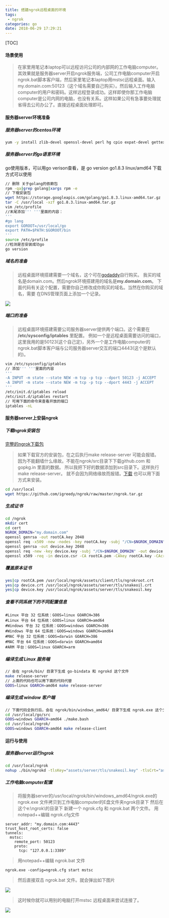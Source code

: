 ```yaml
---
title: 搭建ngrok远程桌面的环境
tags: 
 - ngrok
categories: go
date: 2018-06-29 17:29:21
---
```


[TOC]
#### 场景使用
>在家里用笔记本laptop可以远程访问公司的内部网的工作电脑computer。其效果就是服务器server开启ngrok服务端，公司工作电脑computer开启ngrok.bat脚本客户端，然后家里笔记本laptop用mstsc远程桌面。输入my.domain.com:50123（这个域名需要自己购买）。然后输入工作电脑computer的用户和密码。这样远程登录成功。这样即使你那工作电脑computer是公司内网的电脑，也没有关系。这样如果公司有急事要处理就省得去公司办公了。直接远程桌面处理即可。
#### 服务器server环境准备
##### 服务器server的centos环境
```bash
yum -y install zlib-devel openssl-devel perl hg cpio expat-devel gettext-devel curl curl-devel perl-ExtUtils-MakeMaker hg wget gcc gcc-c++ git
```
##### 服务器server的go语言环境
go使用版本，可以用go verison查看，是 go version go1.8.3 linux/amd64
下载方式可以使用
```bash
// 删除 关于golang的依赖包
rpm -qa|grep golang|xargs rpm -e
// 下载安装包
wget https://storage.googleapis.com/golang/go1.8.3.linux-amd64.tar.gz
tar -C /usr/local -xzf go1.8.3.linux-amd64.tar.gz
vim /etc/profile
//末尾添加''' '''里面的内容：
'''
#go lang
export GOROOT=/usr/local/go
export PATH=$PATH:$GOROOT/bin
'''
source /etc/profile
//检测是否安装成功go
go version
```
##### 域名的准备
>远程桌面环境搭建需要一个域名，这个可在[godaddy](www.godaddy.coom)自行购买。
我买的域名是domain.com。然后ngrok环境搭建用的域名是**my.domain.com**。
下面代码有关这个配置，需要你自己修改成你购买的域名。当然在你购买的域名，需要
在DNS管理页面上添加一个记录。

![](https://raw.githubusercontent.com/igreedy/igreedy.github.io/master/images/go/1.png)



##### 端口的准备
>远程桌面环境搭建需要公司服务器server提供两个端口。这个需要在 **/etc/sysconfig/iptables** 里配置。
例如一个是远程桌面需要访问的端口，这里我用的是50123(这个自己定)，另外一个是工作电脑computer的
ngrok.bat脚本客户端与公司服务器server交互的端口4443(这个是默认的)。

```bash
vim /etc/sysconfig/iptables
// 添加''' '''里面的内容
'''
-A INPUT -m state --state NEW -m tcp -p tcp --dport 50123 -j ACCEPT
-A INPUT -m state --state NEW -m tcp -p tcp --dport 4443 -j ACCEPT
'''
/etc/init.d/iptables reload
/etc/init.d/iptables restart
// 可用下面的命令来查看开放的端口
iptables -nL
```

#### 服务器server上安装ngrok
##### 下载ngrok安装包
[完整的ngrok下载包](https://github.com/igreedy/ngrok/raw/master/ngrok.tar.gz)

>如果下载官方的安装包，在之后执行make release-server 可能会报错。
因为不能翻墙什么缘故。不能在ngrok/src目录下下载github.com 和gopkg.in 里面的数据。
所以我把下好的数据添加到src目录下。这样执行 make release-server。
就不会因为网络缘故而报错。[下载](https://github.com/igreedy/ngrok/raw/master/ngrok.tar.gz)
也可以用下面方式来安装。

```bash
cd /usr/local
wget https://github.com/igreedy/ngrok/raw/master/ngrok.tar.gz
```
##### 生成证书
```bash
cd /ngrok
mkdir cert
cd cert
NGROK_DOMAIN="my.domain.com"
openssl genrsa -out rootCA.key 2048
openssl req -x509 -new -nodes -key rootCA.key -subj "/CN=$NGROK_DOMAIN" -days 5000 -out rootCA.pem
openssl genrsa -out device.key 2048
openssl req -new -key device.key -subj "/CN=$NGROK_DOMAIN" -out device.csr
openssl x509 -req -in device.csr -CA rootCA.pem -CAkey rootCA.key -CAcreateserial -out device.crt -days 5000
```
##### 覆盖原本证书
```bash
yes|cp rootCA.pem /usr/local/ngrok/assets/client/tls/ngrokroot.crt
yes|cp device.crt /usr/local/ngrok/assets/server/tls/snakeoil.crt
yes|cp device.key /usr/local/ngrok/assets/server/tls/snakeoil.key
```
##### 查看不同系统下的不同配置信息
```
#Linux 平台 32 位系统：GOOS=linux GOARCH=386
#Linux 平台 64 位系统：GOOS=linux GOARCH=amd64
#Windows 平台 32 位系统：GOOS=windows GOARCH=386
#Windows 平台 64 位系统：GOOS=windows GOARCH=amd64
#MAC 平台 32 位系统：GOOS=darwin GOARCH=386
#MAC 平台 64 位系统：GOOS=darwin GOARCH=amd64
#ARM 平台：GOOS=linux GOARCH=arm
```
##### 编译生成 Linux 服务端
```bash
// 会在 ngrok/bin/ 目录下生成 go-bindata 和 ngrokd 这个文件
make release-server
// 上面的代码也可以用下面的代码代替
GOOS=linux GOARCH=amd64 make release-server
```

##### 编译生成 window 客户端
```bash
// 下面代码全执行后，会在 ngrok/bin/windows_amd64/ 目录下生成 ngrok.exe 这个文件
cd /usr/local/go/src
GOOS=windows GOARCH=amd64 ./make.bash
cd /usr/local/ngrok/
GOOS=windows GOARCH=amd64 make release-client
```
#### 运行与使用

##### 服务器server运行ngrok
```bash
cd /usr/local/ngrok
nohup ./bin/ngrokd -tlsKey="assets/server/tls/snakeoil.key" -tlsCrt="assets/server/tls/snakeoil.crt" -domain="my.domain.com"  -httpAddr=":7788" &
```
##### 工作电脑computer配置
>将服务器server的/usr/local/ngrok/bin/windows_amd64/ngrok.exe的 ngrok.exe 文件拷贝到工作电脑computer的E盘文件夹ngrok目录下
然后在这个e:\ngrok\的目录下 新建一个 ngrok.cfg 和 ngrok.bat 两个文件。
用notepad++编辑 ngrok.cfg文件

```
server_addr: "my.domain.com:4443"
trust_host_root_certs: false
tunnels:
  mstsc:
    remote_port: 50123
    proto:
      tcp: "127.0.0.1:3389"
```
> 用notepad++编辑 ngrok.bat 文件

```
ngrok.exe -config=ngrok.cfg start mstsc
```
>然后直接双击  ngrok.bat 文件。就会弹出如下图片

![](https://raw.githubusercontent.com/igreedy/igreedy.github.io/master/images/go/2.png)


>这时候你就可以用别的电脑打开mstsc 远程桌面来尝试连接了。

![](https://raw.githubusercontent.com/igreedy/igreedy.github.io/master/images/go/3.png)
